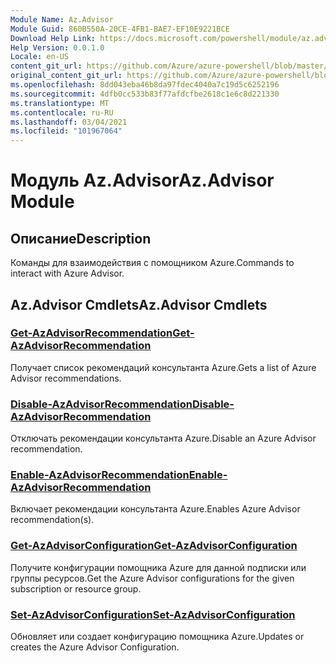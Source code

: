 ```yaml
---
Module Name: Az.Advisor
Module Guid: 860B550A-20CE-4FB1-BAE7-EF10E9221BCE
Download Help Link: https://docs.microsoft.com/powershell/module/az.advisor
Help Version: 0.0.1.0
Locale: en-US
content_git_url: https://github.com/Azure/azure-powershell/blob/master/src/Advisor/Advisor/help/Az.Advisor.md
original_content_git_url: https://github.com/Azure/azure-powershell/blob/master/src/Advisor/Advisor/help/Az.Advisor.md
ms.openlocfilehash: 8dd043eba46b8da97fdec4040a7c19d5c6252196
ms.sourcegitcommit: 4dfb0cc533b83f77afdcfbe2618c1e6c8d221330
ms.translationtype: MT
ms.contentlocale: ru-RU
ms.lasthandoff: 03/04/2021
ms.locfileid: "101967064"
---
```

# <span data-ttu-id="1c804-101">Модуль Az.Advisor</span><span class="sxs-lookup"><span data-stu-id="1c804-101">Az.Advisor Module</span></span>
## <span data-ttu-id="1c804-102">Описание</span><span class="sxs-lookup"><span data-stu-id="1c804-102">Description</span></span>
<span data-ttu-id="1c804-103">Команды для взаимодействия с помощником Azure.</span><span class="sxs-lookup"><span data-stu-id="1c804-103">Commands to interact with Azure Advisor.</span></span>

## <span data-ttu-id="1c804-104">Az.Advisor Cmdlets</span><span class="sxs-lookup"><span data-stu-id="1c804-104">Az.Advisor Cmdlets</span></span>
### [<span data-ttu-id="1c804-105">Get-AzAdvisorRecommendation</span><span class="sxs-lookup"><span data-stu-id="1c804-105">Get-AzAdvisorRecommendation</span></span>](Get-AzAdvisorRecommendation.md)
<span data-ttu-id="1c804-106">Получает список рекомендаций консультанта Azure.</span><span class="sxs-lookup"><span data-stu-id="1c804-106">Gets a list of Azure Advisor recommendations.</span></span>

### [<span data-ttu-id="1c804-107">Disable-AzAdvisorRecommendation</span><span class="sxs-lookup"><span data-stu-id="1c804-107">Disable-AzAdvisorRecommendation</span></span>](Disable-AzAdvisorRecommendation.md)
<span data-ttu-id="1c804-108">Отключать рекомендации консультанта Azure.</span><span class="sxs-lookup"><span data-stu-id="1c804-108">Disable an Azure Advisor recommendation.</span></span>

### [<span data-ttu-id="1c804-109">Enable-AzAdvisorRecommendation</span><span class="sxs-lookup"><span data-stu-id="1c804-109">Enable-AzAdvisorRecommendation</span></span>](Enable-AzAdvisorRecommendation.md)
<span data-ttu-id="1c804-110">Включает рекомендации консультанта Azure.</span><span class="sxs-lookup"><span data-stu-id="1c804-110">Enables Azure Advisor recommendation(s).</span></span>

### [<span data-ttu-id="1c804-111">Get-AzAdvisorConfiguration</span><span class="sxs-lookup"><span data-stu-id="1c804-111">Get-AzAdvisorConfiguration</span></span>](Get-AzAdvisorConfiguration.md)
<span data-ttu-id="1c804-112">Получите конфигурации помощника Azure для данной подписки или группы ресурсов.</span><span class="sxs-lookup"><span data-stu-id="1c804-112">Get the Azure Advisor configurations for the given subscription or resource group.</span></span>

### [<span data-ttu-id="1c804-113">Set-AzAdvisorConfiguration</span><span class="sxs-lookup"><span data-stu-id="1c804-113">Set-AzAdvisorConfiguration</span></span>](Set-AzAdvisorConfiguration.md)
<span data-ttu-id="1c804-114">Обновляет или создает конфигурацию помощника Azure.</span><span class="sxs-lookup"><span data-stu-id="1c804-114">Updates or creates the Azure Advisor Configuration.</span></span>
